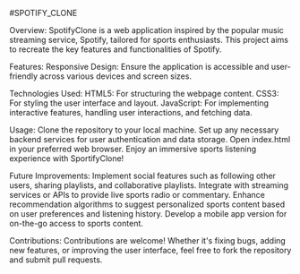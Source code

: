 #SPOTIFY_CLONE

Overview:
SpotifyClone is a web application inspired by the popular music streaming service, Spotify, tailored for sports enthusiasts. This project aims to recreate the key features and functionalities of Spotify.

Features:
Responsive Design: Ensure the application is accessible and user-friendly across various devices and screen sizes.

Technologies Used:
HTML5: For structuring the webpage content.
CSS3: For styling the user interface and layout.
JavaScript: For implementing interactive features, handling user interactions, and fetching data.

Usage:
Clone the repository to your local machine.
Set up any necessary backend services for user authentication and data storage.
Open index.html in your preferred web browser.
Enjoy an immersive sports listening experience with SportifyClone!

Future Improvements:
Implement social features such as following other users, sharing playlists, and collaborative playlists.
Integrate with streaming services or APIs to provide live sports radio or commentary.
Enhance recommendation algorithms to suggest personalized sports content based on user preferences and listening history.
Develop a mobile app version for on-the-go access to sports content.

Contributions:
Contributions are welcome! Whether it's fixing bugs, adding new features, or improving the user interface, feel free to fork the repository and submit pull requests.
